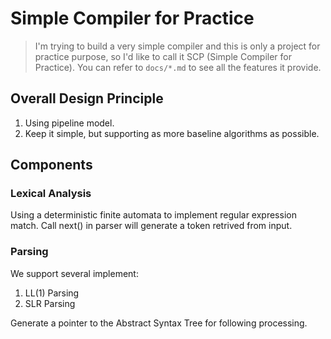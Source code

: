 # Simple Compiler for Practice

> I'm trying to build a very simple compiler and this is only a project for practice purpose, so I'd like to call it SCP (Simple Compiler for Practice). You can refer to `docs/*.md` to see all the features it provide.

## Overall Design Principle

1. Using pipeline model.
2. Keep it simple, but supporting as more baseline algorithms as possible. 

## Components

### Lexical Analysis

Using a deterministic finite automata to implement regular expression match. Call next() in parser will generate a token retrived from input.

### Parsing

We support several implement:
1. LL(1) Parsing
2. SLR Parsing

Generate a pointer to the Abstract Syntax Tree for following processing.
